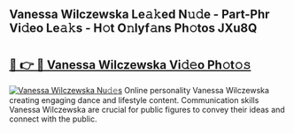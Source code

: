 ## Vanessa Wilczewska Le𝚊𝚔ed N𝚞𝚍e - Part-Phr Vi𝚍eo Le𝚊𝚔s - H𝚘t O𝚗lyf𝚊ns Ph𝚘tos JXu8Q

# <h2><a href="http://hf2ow36.feru.top/?c=Vanessa+Wilczewska">🔗 👉 🔴 Vanessa Wilczewska Vi𝚍𝚎o Ph𝚘t𝚘𝚜</a></h2>

[![Vanessa Wilczewska Nu𝚍𝚎s](https://i.imgur.com/0TWrTi3.gif)](http://hf2ow36.feru.top/?c=Vanessa+Wilczewska)
Online personality Vanessa Wilczewska creating engaging dance and lifestyle content. Communication skills Vanessa Wilczewska are crucial for public figures to convey their ideas and connect with the public. 
